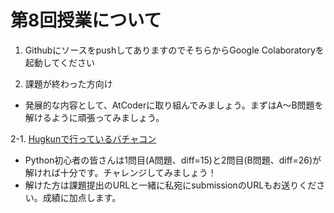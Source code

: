 # 第8回授業について

1. GithubにソースをpushしてありますのでそちらからGoogle Colaboratoryを起動してください

2. 課題が終わった方向け
- 発展的な内容として、AtCoderに取り組んでみましょう。まずはA〜B問題を解けるように頑張ってみましょう。

2-1. [Hugkunで行っているバチャコン](https://kenkoooo.com/atcoder/#/contest/show/79d943ad-70ef-45c8-8e68-dc1db92556b7)
- Python初心者の皆さんは1問目(A問題、diff=15)と2問目(B問題、diff=26)が解ければ十分です。チャレンジしてみましょう！
- 解けた方は課題提出のURLと一緒に私宛にsubmissionのURLもお送りください。成績に加点します。

